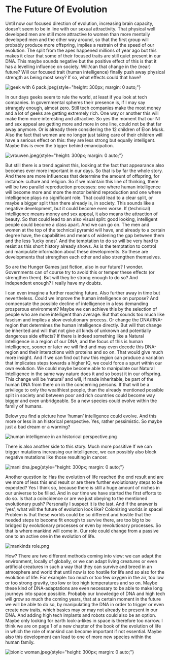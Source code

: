 # The Future Of Evolution

Until now our focused direction of evolution, increasing brain capacity, doesn’t seem to be in line with our sexual attractivity. That physical well developed men are still more attractive to women than more mentally developed men and the other way around, so that the first group will probably produce more offspring, implies a restrain of the speed of our evolution. The split from the apes happened millions of year ago but this makes it clear that some of their focused traits are still quiet present in our DNA. This maybe sounds negative but the positive effect of this is that it has a levelling influence on society. Will/can that change in the (near) future? Will our focused trait (human intelligence) finally push away physical strength as being most sexy? If so, what effects could that have?

![geek with 6 pack.jpeg](/geek%20with%206%20pack.jpeg){style="height: 300px; margin: 0 auto;"}

In our days geeks seem to rule the world, at least if you look at tech companies. In governmental spheres their presence is, if I may say strangely enough, almost zero. Still tech companies make the most money and a lot of geeks are getting extremely rich. One way or another this will make them more interesting and attractive. So yes the moment that our NI and sex appeal are getting more and more in one line, could not be that far away anymore. Or is already there considering the 12 children of Elon Musk. Also the fact that women are no longer just taking care of their children will have a serious effect on this: they are less strong but equally intelligent. Maybe this is even the trigger behind emancipation.

![vrouwen.jpeg](/vrouwen.jpeg){style="height: 300px; margin: 0 auto;"}

But still there is a trend against this, looking at the fact that appearance also becomes ever more important in our days. So that is by far the whole story. And there are more influences that determine the amount of offspring, for instance: culture and religion. So if we maintain this line of thinking, there will be two parallel reproduction processes: one where human intelligence will become more and more the motor behind reproduction and one where intelligence plays no significant role. That could lead to a clear split, or maybe a bigger split than there already is, in society. This sounds like a negative development, but it could become even worse. If (technical) intelligence means money and sex appeal, it also means the attraction of beauty. So that could lead to an also visual split: good looking, intelligent people could become a class apart. And we can go on. The men and women at the top of the technical pyramid will have, and already to a certain degree have, the capabilities and means of widening the gap between them and the less ‘lucky ones’. And the temptation to do so will be very hard to resist as this short history already shows. As is the temptation to control and manipulate information about these developments. So these are developments that strengthen each other and also strengthen themselves.

So are the Hunger Games just fiction, also in our future? I wonder. Governments can of course try to avoid this or temper these effects (or strengthen them). But will they be strong enough to do so? And independent enough? I really have my doubts.

I can even imagine a further reaching future. Also further away in time but nevertheless. Could we improve the human intelligence on purpose? And compensate the possible decline of intelligence in a less demanding prosperous environment? Maybe we can achieve this by the selection of people who are more intelligent than average. But that sounds too much like fascism and implies a slow evolutionary process. Or change the DNA/RNA-region that determines the human intelligence directly. But will that change be inherited and will that not give all kinds of unknown and potentially dangerous side effects? If there is indeed something like a Natural Intelligence in a region of our DNA, and the focus of this is human intelligence, sooner or later we will find and may even decode this DNA-region and their interactions with proteins and so on. That would give much more insight. And if we can find out how this region can produce a variation that implicates steps towards a higher IQ, we could force a spurt within our own evolution. We could maybe become able to manipulate our Natural Intelligence in the same way nature does it and so boost it in our offspring. This change will be ‘natural’ and will, if made inheritable, be part of the human DNA from there on in the concerning persons. If that will be a privilege to only the wealthiest people, than the already mentioned possible split in society and between poor and rich countries could become way bigger and even unbridgeable. So a new species could evolve within the family of humans.

Below you find a picture how ‘human’ intelligence could evolve. And this more or less in an historical perspective. Yes, rather pessimistic. So maybe just a bad dream or a warning?

![human intelligence in an historical perspective.png](/human%20intelligence%20in%20an%20historical%20perspective.png)

There is also another side to this story. Much more possitive If we can trigger mutations increasing our intelligence, we can possibly also block negative mutations like those resulting in cancer.

![mani dna.jpeg](/mani%20dna.jpeg){style="height: 300px; margin: 0 auto;"}

Another question is: Has the evolution of life reached the end result and are we more of less this end result or are there further evolutionary steps to be expected? Yes I think so, because there is still a huge amount of niches in our universe to be filled. And in our time we have started the first efforts to do so. Is that a coincidence or are we just obeying to the mentioned evolutionary push? Personally I suspect it is the last. And if the answer is ‘yes’, what will the future of evolution look like? Colonizing worlds in space! Problem is that these worlds could be so different and hostile that the needed steps to become fit enough to survive there, are too big to be bridged by evolutionary processes or even by revolutionary processes. So that is where mankind will come in. Our role could change from a passive one to an active one in the evolution of life.

![mankinds role.png](/mankinds%20role.png)

How? There are two different methods coming into view: we can adapt the environment, locally of globally, or we can adapt living creatures or even artificial creatures in such a way that they can survive and breed in an atmosphere and world that until now is too hostile for life and so also for the evolution of life. For example: too much or too few oxygen in the air, too low or too strong gravity, too low or too high temperatures and so on. Maybe these kind of DNA-adaptations are even necessary to be able to make long journeys into space possible. Probably our knowledge of DNA and high tech will grow so much the coming years, that at a certain moment in the future we will be able to do so, by manipulating the DNA in order to trigger or even create new traits, which basics may or may not already be present in our DNA. And adding high tech implants and robots could also be an option. Maybe only looking for earth look-a-likes in space is therefore too narrow. I think we are on page 1 of a new chapter of the book of the evolution of life in which the role of mankind can become important if not essential. Maybe also this development can lead to one of more new species within the human family.

![bionic woman.jpeg](/bionic%20woman.jpeg){style="height: 300px; margin: 0 auto;"}
